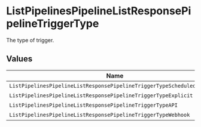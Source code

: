 # ListPipelinesPipelineListResponsePipelineTriggerType

The type of trigger.


## Values

| Name                                                                    | Value                                                                   |
| ----------------------------------------------------------------------- | ----------------------------------------------------------------------- |
| `ListPipelinesPipelineListResponsePipelineTriggerTypeScheduledPipeline` | scheduled_pipeline                                                      |
| `ListPipelinesPipelineListResponsePipelineTriggerTypeExplicit`          | explicit                                                                |
| `ListPipelinesPipelineListResponsePipelineTriggerTypeAPI`               | api                                                                     |
| `ListPipelinesPipelineListResponsePipelineTriggerTypeWebhook`           | webhook                                                                 |